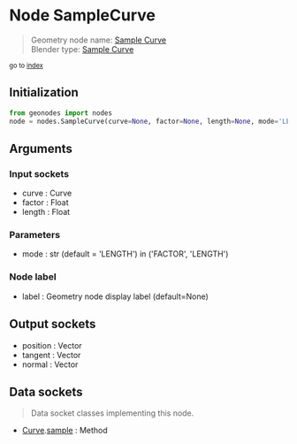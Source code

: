 
# Node SampleCurve

> Geometry node name: [Sample Curve](https://docs.blender.org/manual/en/latest/modeling/geometry_nodes/curve/sample_curve.html)<br>
  Blender type: [Sample Curve](https://docs.blender.org/api/current/bpy.types.GeometryNodeSampleCurve.html)
  
<sub>go to [index](/docs/index.md)</sub>

## Initialization

```python
from geonodes import nodes
node = nodes.SampleCurve(curve=None, factor=None, length=None, mode='LENGTH', label=None)
```



## Arguments


### Input sockets

- curve : Curve
- factor : Float
- length : Float

### Parameters

- mode : str (default = 'LENGTH') in ('FACTOR', 'LENGTH')

### Node label

- label : Geometry node display label (default=None)

## Output sockets

- position : Vector
- tangent : Vector
- normal : Vector

## Data sockets

> Data socket classes implementing this node.
  
  
- [Curve](/docs/sockets/Curve.md).[sample](/docs/sockets/Curve.md#sample) : Method
  
